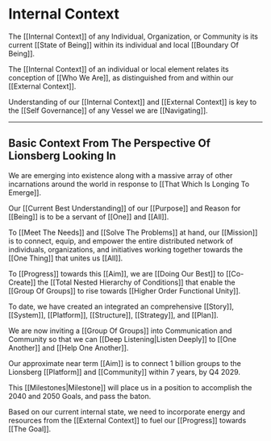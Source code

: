# Internal Context

The [[Internal Context]] of any Individual, Organization, or Community is its current [[State of Being]] within its individual and local [[Boundary Of Being]]. 

The [[Internal Context]] of an individual or local element relates its conception of [[Who We Are]], as distinguished from and within our [[External Context]]. 

Understanding of our [[Internal Context]] and [[External Context]] is key to the [[Self Governance]] of any Vessel we are [[Navigating]]. 

___
## Basic Context From The Perspective Of Lionsberg Looking In

We are emerging into existence along with a massive array of other incarnations around the world in response to [[That Which Is Longing To Emerge]]. 

Our [[Current Best Understanding]] of our [[Purpose]] and Reason for [[Being]] is to be a servant of [[One]] and [[All]]. 

To [[Meet The Needs]] and [[Solve The Problems]] at hand, our [[Mission]] is to connect, equip, and empower the entire distributed network of individuals, organizations, and initiatives working together towards the [[One Thing]] that unites us [[All]].  

To [[Progress]] towards this [[Aim]], we are [[Doing Our Best]] to [[Co-Create]] the [[Total Nested Hierarchy of Conditions]] that enable the [[Group Of Groups]] to rise towards [[Higher Order Functional Unity]]. 

To date, we have created an integrated an comprehensive [[Story]], [[System]], [[Platform]], [[Structure]], [[Strategy]], and [[Plan]]. 

We are now inviting a [[Group Of Groups]] into Communication and Community so that we can [[Deep Listening|Listen Deeply]] to [[One Another]] and [[Help One Another]]. 

Our approximate near term [[Aim]] is to connect 1 billion groups to the Lionsberg [[Platform]] and [[Community]] within 7 years, by Q4 2029. 

This [[Milestones|Milestone]] will place us in a position to accomplish the 2040 and 2050 Goals, and pass the baton. 

Based on our current internal state, we need to incorporate energy and resources from the [[External Context]] to fuel our [[Progress]] towards [[The Goal]]. 